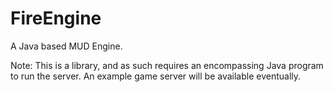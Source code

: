 # FireEngine
A Java based MUD Engine.

Note: This is a library, and as such requires an encompassing Java program to run the server. An example game server will be available eventually.
